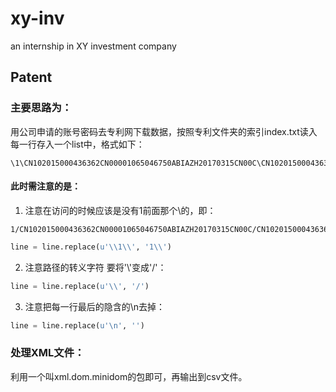 # xy-inv
an internship in XY investment company


## Patent 
### 主要思路为：
用公司申请的账号密码去专利网下载数据，按照专利文件夹的索引index.txt读入每一行存入一个list中，格式如下：
```
\1\CN102015000436362CN00001065046750ABIAZH20170315CN00C\CN102015000436362CN00001065046750ABIAZH20170315CN00C.XML
```
#### 此时需注意的是：</u>
1. 注意在访问的时候应该是没有1前面那个\的，即：
```
1/CN102015000436362CN00001065046750ABIAZH20170315CN00C/CN102015000436362CN00001065046750ABIAZH20170315CN00C.XML
```
```python
line = line.replace(u'\\1\\', '1\\')
```
2. 注意路径的转义字符 要将'\\'变成'/'：
```python
line = line.replace(u'\\', '/')
```
3. 注意把每一行最后的隐含的\n去掉：
```python
line = line.replace(u'\n', '')
```
### 处理XML文件：
利用一个叫xml.dom.minidom的包即可，再输出到csv文件。
